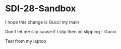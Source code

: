 # SDI-28-Sandbox

I hope this change is Gucci my main

Don't let me slip cause if i slip then im slipping - Gucci

Test from my laptop
